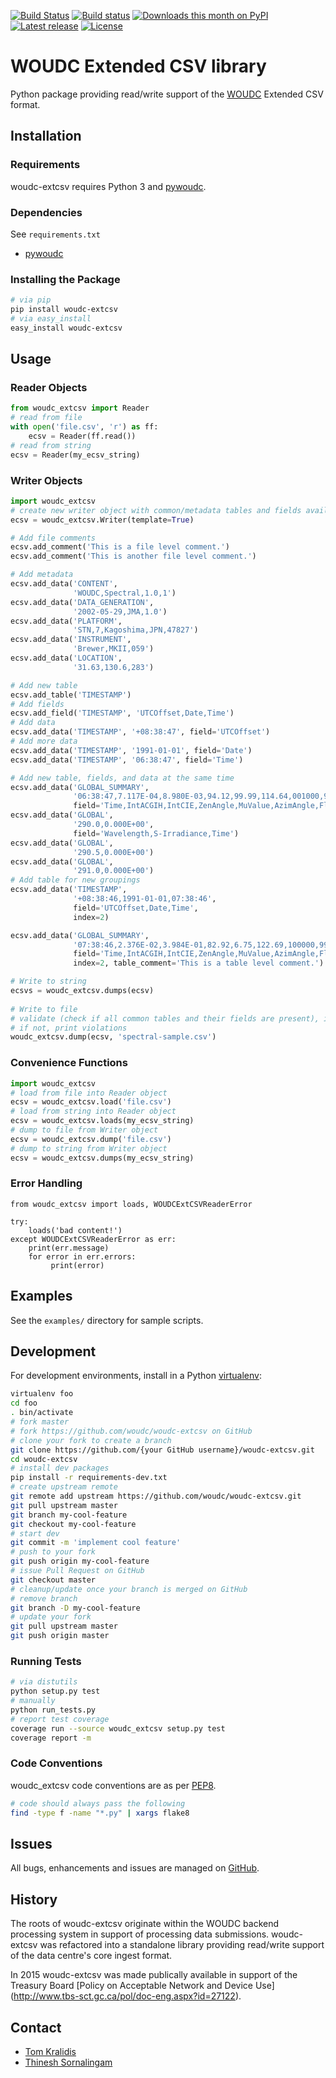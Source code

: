 [![Build Status](https://travis-ci.org/woudc/woudc-extcsv.png?branch=master)](https://travis-ci.org/woudc/woudc-extcsv) [![Build status](https://ci.appveyor.com/api/projects/status/02koln2pe4ap5kvd/branch/master?svg=true)](https://ci.appveyor.com/project/tomkralidis/woudc-extcsv)
[![Downloads this month on PyPI](https://img.shields.io/pypi/dm/woudc-extcsv.svg)](http://pypi.python.org/pypi/woudc-extcsv)
[![Latest release](https://img.shields.io/pypi/v/woudc-extcsv.svg)](http://pypi.python.org/pypi/woudc-extcsv)
[![License](https://img.shields.io/github/license/woudc/woudc-extcsv.svg)](https://github.com/woudc/woudc-extcsv)

# WOUDC Extended CSV library

Python package providing read/write support of the
[WOUDC](https://woudc.org) Extended CSV format.

## Installation

### Requirements

woudc-extcsv requires Python 3 and [pywoudc](https://github.com/woudc/pywoudc).

### Dependencies

See `requirements.txt`
- [pywoudc](https://github.com/woudc/pywoudc)

### Installing the Package

```bash
# via pip
pip install woudc-extcsv
# via easy_install
easy_install woudc-extcsv
```

## Usage

### Reader Objects

```python
from woudc_extcsv import Reader
# read from file
with open('file.csv', 'r') as ff:
    ecsv = Reader(ff.read())
# read from string
ecsv = Reader(my_ecsv_string)
```

### Writer Objects

```python
import woudc_extcsv
# create new writer object with common/metadata tables and fields available
ecsv = woudc_extcsv.Writer(template=True)

# Add file comments
ecsv.add_comment('This is a file level comment.')
ecsv.add_comment('This is another file level comment.')

# Add metadata
ecsv.add_data('CONTENT', 
              'WOUDC,Spectral,1.0,1')
ecsv.add_data('DATA_GENERATION',
              '2002-05-29,JMA,1.0')
ecsv.add_data('PLATFORM',
              'STN,7,Kagoshima,JPN,47827')
ecsv.add_data('INSTRUMENT',
              'Brewer,MKII,059')
ecsv.add_data('LOCATION',
              '31.63,130.6,283')

# Add new table
ecsv.add_table('TIMESTAMP')
# Add fields
ecsv.add_field('TIMESTAMP', 'UTCOffset,Date,Time')
# Add data
ecsv.add_data('TIMESTAMP', '+08:38:47', field='UTCOffset')
# Add more data
ecsv.add_data('TIMESTAMP', '1991-01-01', field='Date')
ecsv.add_data('TIMESTAMP', '06:38:47', field='Time')

# Add new table, fields, and data at the same time
ecsv.add_data('GLOBAL_SUMMARY',
              '06:38:47,7.117E-04,8.980E-03,94.12,99.99,114.64,001000,999',
              field='Time,IntACGIH,IntCIE,ZenAngle,MuValue,AzimAngle,Flag,TempC')
ecsv.add_data('GLOBAL',
              '290.0,0.000E+00',
              field='Wavelength,S-Irradiance,Time')
ecsv.add_data('GLOBAL',
              '290.5,0.000E+00')
ecsv.add_data('GLOBAL',
              '291.0,0.000E+00')
# Add table for new groupings
ecsv.add_data('TIMESTAMP',
              '+08:38:46,1991-01-01,07:38:46',
              field='UTCOffset,Date,Time',
              index=2)

ecsv.add_data('GLOBAL_SUMMARY',
              '07:38:46,2.376E-02,3.984E-01,82.92,6.75,122.69,100000,999',
              field='Time,IntACGIH,IntCIE,ZenAngle,MuValue,AzimAngle,Flag,TempC',
              index=2, table_comment='This is a table level comment.')

# Write to string
ecsvs = woudc_extcsv.dumps(ecsv)
                
# Write to file
# validate (check if all common tables and their fields are present), if so dump to file
# if not, print violations
woudc_extcsv.dump(ecsv, 'spectral-sample.csv')
```

### Convenience Functions

```python
import woudc_extcsv
# load from file into Reader object
ecsv = woudc_extcsv.load('file.csv')
# load from string into Reader object
ecsv = woudc_extcsv.loads(my_ecsv_string)
# dump to file from Writer object
ecsv = woudc_extcsv.dump('file.csv')
# dump to string from Writer object
ecsv = woudc_extcsv.dumps(my_ecsv_string)
```

### Error Handling

```pyhon
from woudc_extcsv import loads, WOUDCExtCSVReaderError

try:
    loads('bad content!')
except WOUDCExtCSVReaderError as err:
    print(err.message)
    for error in err.errors:
         print(error)
```

## Examples

See the `examples/` directory for sample scripts.

## Development

For development environments, install
in a Python [virtualenv](http://virtualenv.org):

```bash
virtualenv foo
cd foo
. bin/activate
# fork master
# fork https://github.com/woudc/woudc-extcsv on GitHub
# clone your fork to create a branch
git clone https://github.com/{your GitHub username}/woudc-extcsv.git
cd woudc-extcsv
# install dev packages
pip install -r requirements-dev.txt
# create upstream remote
git remote add upstream https://github.com/woudc/woudc-extcsv.git
git pull upstream master
git branch my-cool-feature
git checkout my-cool-feature
# start dev
git commit -m 'implement cool feature'
# push to your fork
git push origin my-cool-feature
# issue Pull Request on GitHub
git checkout master
# cleanup/update once your branch is merged on GitHub
# remove branch
git branch -D my-cool-feature
# update your fork
git pull upstream master
git push origin master
```

### Running Tests

```bash
# via distutils
python setup.py test
# manually
python run_tests.py
# report test coverage
coverage run --source woudc_extcsv setup.py test
coverage report -m
```

### Code Conventions

woudc_extcsv code conventions are as per
[PEP8](https://www.python.org/dev/peps/pep-0008).

```bash
# code should always pass the following
find -type f -name "*.py" | xargs flake8
```

## Issues

All bugs, enhancements and issues are managed on
[GitHub](https://github.com/woudc/woudc-extcsv/issues).

## History

The roots of woudc-extcsv originate within the WOUDC backend processing system
in support of processing data submissions.  woudc-extcsv was refactored
into a standalone library providing read/write support of the data centre's
core ingest format.

In 2015 woudc-extcsv was made publically available in support of the Treasury
Board [Policy on Acceptable Network and Device Use]
(http://www.tbs-sct.gc.ca/pol/doc-eng.aspx?id=27122).

## Contact

* [Tom Kralidis](http://geds20-sage20.ssc-spc.gc.ca/en/GEDS20/?pgid=015&dn=CN%3Dtom.kralidis%40canada.ca%2COU%3DDAT-GES%2COU%3DMON-STR%2COU%3DMON-DIR%2COU%3DMSCB-DGSMC%2COU%3DDMO-CSM%2COU%3DEC-EC%2CO%3Dgc%2CC%3Dca)
* [Thinesh Sornalingam](http://geds20-sage20.ssc-spc.gc.ca/en/GEDS20/?pgid=015&dn=CN%3Dthinesh.sornalingam%40canada.ca%2COU%3DDAT-GES%2COU%3DMON-STR%2COU%3DMON-DIR%2COU%3DMSCB-DGSMC%2COU%3DDMO-CSM%2COU%3DEC-EC%2CO%3DGC%2CC%3DCA)
